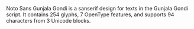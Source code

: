 Noto Sans Gunjala Gondi is a sanserif design for texts in the Gunjala Gondi script. It contains 254 glyphs, 7 OpenType features, and supports 94 characters from 3 Unicode blocks.